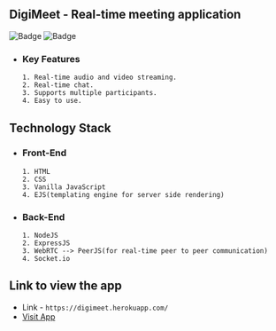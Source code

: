 ## DigiMeet - Real-time meeting application

![Badge](https://img.shields.io/badge/video--meeting-application-blue)
![Badge](https://img.shields.io/badge/open--source-%E2%9D%A4-red)
   - ### Key Features
      ```
      1. Real-time audio and video streaming.
      2. Real-time chat.
      3. Supports multiple participants.
      4. Easy to use.
      ```
## Technology Stack      
   - ### Front-End
      ```
      1. HTML
      2. CSS
      3. Vanilla JavaScript
      4. EJS(templating engine for server side rendering)
      ```
   - ### Back-End
      ```
      1. NodeJS
      2. ExpressJS
      3. WebRTC --> PeerJS(for real-time peer to peer communication)
      4. Socket.io
      ```
## Link to view the app

- Link - `https://digimeet.herokuapp.com/`
- [Visit App](https://digimeet.herokuapp.com/)
